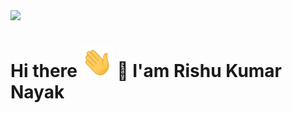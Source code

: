 
<img src="https://cdn.videoplasty.com/animation/chill-coding-programming-lo-fi-animation-stock-animation-21874-1024x576.jpg" width=200px  />
<h1> Hi there <img src="https://raw.githubusercontent.com/ABSphreak/ABSphreak/master/gifs/Hi.gif" width=50px/> 👋 I'am Rishu Kumar Nayak </h1>
<!--
**rishunayak/rishunayak** is a ✨ _special_ ✨ repository because its `README.md` (this file) appears on your GitHub profile.

Here are some ideas to get you started:

- 🔭 I’m currently working on ...
- 🌱 I’m currently learning ...
- 👯 I’m looking to collaborate on ...
- 🤔 I’m looking for help with ...
- 💬 Ask me about ...
- 📫 How to reach me: ...
- 😄 Pronouns: ...
- ⚡ Fun fact: ...
-->



